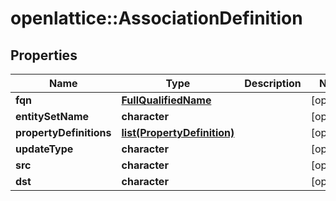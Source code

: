 # openlattice::AssociationDefinition

## Properties
Name | Type | Description | Notes
------------ | ------------- | ------------- | -------------
**fqn** | [**FullQualifiedName**](FullQualifiedName.md) |  | [optional] 
**entitySetName** | **character** |  | [optional] 
**propertyDefinitions** | [**list(PropertyDefinition)**](PropertyDefinition.md) |  | [optional] 
**updateType** | **character** |  | [optional] 
**src** | **character** |  | [optional] 
**dst** | **character** |  | [optional] 


